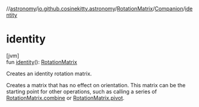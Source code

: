 //[astronomy](../../../../index.md)/[io.github.cosinekitty.astronomy](../../index.md)/[RotationMatrix](../index.md)/[Companion](index.md)/[identity](identity.md)

# identity

[jvm]\
fun [identity](identity.md)(): [RotationMatrix](../index.md)

Creates an identity rotation matrix.

Creates a matrix that has no effect on orientation. This matrix can be the starting point for other operations, such as calling a series of [RotationMatrix.combine](../combine.md) or [RotationMatrix.pivot](../pivot.md).
